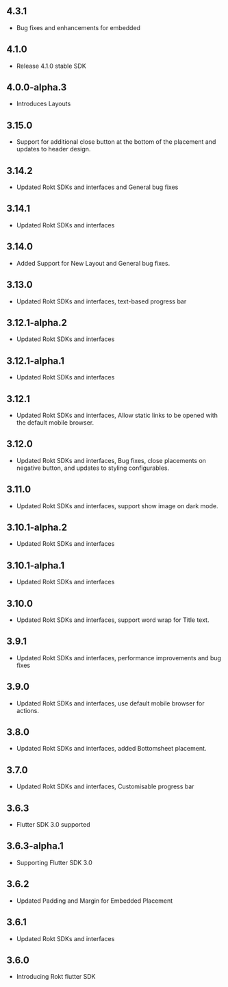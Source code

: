 ## 4.3.1
* Bug fixes and enhancements for embedded

## 4.1.0
* Release 4.1.0 stable SDK

## 4.0.0-alpha.3
* Introduces Layouts

## 3.15.0
* Support for additional close button at the bottom of the placement and updates to header design.

## 3.14.2
* Updated Rokt SDKs and interfaces and General bug fixes

## 3.14.1
* Updated Rokt SDKs and interfaces

## 3.14.0
* Added Support for New Layout and General bug fixes.

## 3.13.0
* Updated Rokt SDKs and interfaces, text-based progress bar

## 3.12.1-alpha.2
* Updated Rokt SDKs and interfaces

## 3.12.1-alpha.1
* Updated Rokt SDKs and interfaces

## 3.12.1
* Updated Rokt SDKs and interfaces, Allow static links to be opened with the default mobile browser.

## 3.12.0
* Updated Rokt SDKs and interfaces, Bug fixes, close placements on negative button, and updates to styling configurables.

## 3.11.0
* Updated Rokt SDKs and interfaces, support show image on dark mode.

## 3.10.1-alpha.2
* Updated Rokt SDKs and interfaces

## 3.10.1-alpha.1
* Updated Rokt SDKs and interfaces

## 3.10.0
* Updated Rokt SDKs and interfaces, support word wrap for Title text.

## 3.9.1
* Updated Rokt SDKs and interfaces, performance improvements and bug fixes

## 3.9.0
* Updated Rokt SDKs and interfaces, use default mobile browser for actions.

## 3.8.0
* Updated Rokt SDKs and interfaces, added Bottomsheet placement.

## 3.7.0
* Updated Rokt SDKs and interfaces, Customisable progress bar

## 3.6.3
* Flutter SDK 3.0 supported

## 3.6.3-alpha.1
* Supporting Flutter SDK 3.0

## 3.6.2
* Updated Padding and Margin for Embedded Placement

## 3.6.1
* Updated Rokt SDKs and interfaces

## 3.6.0
* Introducing Rokt flutter SDK
